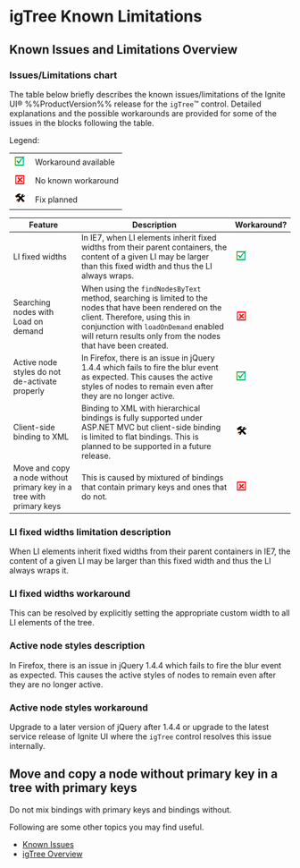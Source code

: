 ﻿<!--
|metadata|
{
    "fileName": "igtree-known-limitations",
    "controlName": "igTree",
    "tags": ["How Do I","Known Issues","Tips and Tricks"]
}
|metadata|
-->

# igTree Known Limitations

## Known Issues and Limitations Overview
### Issues/Limitations chart
The table below briefly describes the known issues/limitations of the Ignite UI® %%ProductVersion%% release for the `igTree`™ control. Detailed explanations and the possible workarounds are provided for some of the issues in the blocks following the table.

Legend:

<table class="table">
    <tbody>
        <tr>
            <td><img src="../../images/images/positive.png" alt="" class="img-responsive"></td>
            <td>Workaround available</td>
        </tr>
        <tr>
            <td><img src="../../images/images/negative.png" alt="" class="img-responsive"></td>
            <td>No known workaround</td>
        </tr>
        <tr>
            <td><img src="../../images/images/plannedFix.png" alt="" class="img-responsive"></td>
            <td>Fix planned</td>
        </tr>
    </tbody>
</table>

Feature | Description | Workaround?
---|---|---
LI fixed widths|In IE7, when LI elements inherit fixed widths from their parent containers, the content of a given LI may be larger than this fixed width and thus the LI always wraps. |![](../../images/images/positive.png)
Searching nodes with Load on demand|When using the `findNodesByText` method, searching is limited to the nodes that have been rendered on the client. Therefore, using this in conjunction with `loadOnDemand` enabled will return results only from the nodes that have been created.|![](../../images/images/negative.png)
Active node styles do not de-activate properly|In Firefox, there is an issue in jQuery 1.4.4 which fails to fire the blur event as expected. This causes the active styles of nodes to remain even after they are no longer active.|![](../../images/images/positive.png)
Client-side binding to XML|Binding to XML with hierarchical bindings is fully supported under ASP.NET MVC but client-side binding is limited to flat bindings. This is planned to be supported in a future release.|![](../../images/images/plannedFix.png)
Move and copy a node without primary key in a tree with primary keys|This is caused by mixtured of bindings that contain primary keys and ones that do not.|![](../../images/images/negative.png)

### LI fixed widths limitation description
When LI elements inherit fixed widths from their parent containers in IE7, the content of a given LI may be larger than this fixed width and thus the LI always wraps it.

### LI fixed widths workaround
This can be resolved by explicitly setting the appropriate custom width to all LI elements of the tree.

### Active node styles description
In Firefox, there is an issue in jQuery 1.4.4 which fails to fire the blur event as expected. This causes the active styles of nodes to remain even after they are no longer active.

### Active node styles workaround
Upgrade to a later version of jQuery after 1.4.4 or upgrade to the latest service release of Ignite UI where the `igTree` control resolves this issue internally.

## Move and copy a node without primary key in a tree with primary keys
Do not mix bindings with primary keys and bindings without.

Following are some other topics you may find useful.

-   [Known Issues](Known-Issues-Revision-History.html)
-   [igTree Overview](igTree-Overview.html)

 

 


